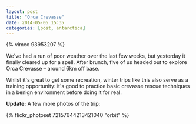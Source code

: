 ```yaml
---
layout: post
title: "Orca Crevasse"
date: 2014-05-05 15:35
categories: [post, antarctica]
---
```


{% vimeo 93953207 %}

We've had a run of poor weather over the last few weeks, but yesterday it finally cleared up for a spell. After brunch, five of us headed out to explore Orca Crevasse – around 6km off base.

Whilst it's great to get some recreation, winter trips like this also serve as a training opportunity: it's good to practice basic crevasse rescue techniques in a benign environment before doing it for real.

**Update:** A few more photos of the trip:

{% flickr_photoset 72157644213421040 "orbit" %}
